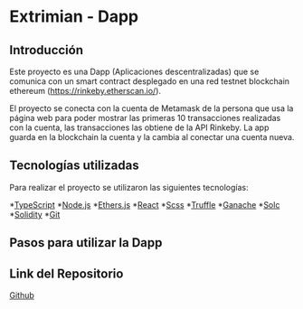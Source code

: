 # Extrimian - Dapp

## Introducción

Este proyecto es una Dapp (Aplicaciones descentralizadas) que se comunica con un smart contract desplegado en una red testnet blockchain ethereum (https://rinkeby.etherscan.io/).

El proyecto se conecta con la cuenta de Metamask de la persona que usa la página web para poder mostrar las primeras 10 transacciones realizadas con la cuenta, las transacciones las obtiene de la API Rinkeby. La app guarda en la blockchain la cuenta y la cambia al conectar una cuenta nueva.

## Tecnologías utilizadas

Para realizar el proyecto se utilizaron las siguientes tecnologías:

*[TypeScript](https://www.typescriptlang.org/)
*[Node.js](https://nodejs.org/)
*[Ethers.js](https://docs.ethers.io/v5/)
*[React](https://reactjs.org/)
*[Scss](https://sass-lang.com/)
*[Truffle](https://truffleframework.com/)
*[Ganache](https://trufflesuite.com/ganache/)
*[Solc](https://docs.soliditylang.org/en/v0.8.11/installing-solidity.html)
*[Solidity](https://solidity-es.readthedocs.io/es/latest/)
*[Git](https://git-scm.com/)

## Pasos para utilizar la Dapp

## Link del Repositorio

[Github](https://github.com/ArenasAgustin/extrimian-dapp)